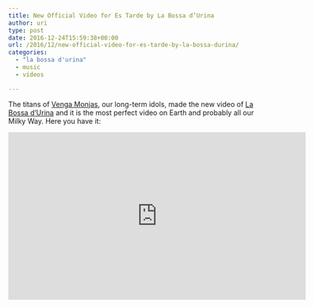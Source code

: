 ```yaml
---
title: New Official Video for Es Tarde by La Bossa d’Urina
author: uri
type: post
date: 2016-12-24T15:59:38+00:00
url: /2016/12/new-official-video-for-es-tarde-by-la-bossa-durina/
categories:
  - "la bossa d'urina"
  - music
  - vídeos

---
```

The titans of [Venga Monjas][1], our long-term idols, made the new video of [La Bossa d&#8217;Urina][2] and it is the most perfect video on Earth and probably all our Milky Way. Here you have it:

<iframe width="600" height="338" src="https://www.youtube.com/embed/QhVI0FZV_Fg" frameborder="0" allowfullscreen></iframe>

 [1]: https://www.google.com/url?sa=t&rct=j&q=&esrc=s&source=web&cd=1&cad=rja&uact=8&ved=0ahUKEwjPi9XHmI3RAhVPz2MKHU-3DuIQFggfMAA&url=https%3A%2F%2Fwww.youtube.com%2Fuser%2Fvengamonjas&usg=AFQjCNEUmtiBBMHAiTzsvSl2bndBQSxjCA&sig2=3T_H99-1Zu9Do_WSviefNg
 [2]: http://labossadurina.com/